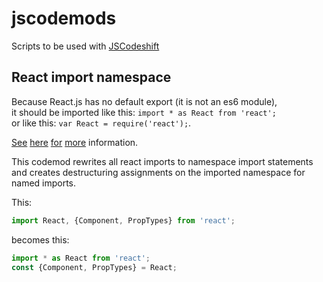 # jscodemods

Scripts to be used with [JSCodeshift](https://github.com/facebook/jscodeshift)


## React import namespace

Because React.js has no default export (it is not an es6 module),  
it should be imported like this: `import * as React from 'react';`  
or like this: `var React = require('react');`.

[See](https://github.com/rollup/rollup/issues/437#issuecomment-172785461)
[here](https://github.com/DefinitelyTyped/DefinitelyTyped/issues/5128#issuecomment-131638288)
[for](https://github.com/rollup/rollup-plugin-node-resolve/issues/10#issuecomment-165187526)
[more](https://discuss.reactjs.org/t/es6-import-as-react-vs-import-react/360)
information.

This codemod rewrites all react imports to namespace import statements  
and creates destructuring assignments on the imported namespace for named imports.

This:
```js
import React, {Component, PropTypes} from 'react';
```
becomes this:
```js
import * as React from 'react';
const {Component, PropTypes} = React;
```
